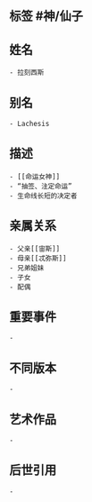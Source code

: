 ## 标签  #神/仙子
## 姓名
	- 拉刻西斯
## 别名
	- Lachesis
## 描述
	- [[命运女神]]
	- “抽签、注定命运”
	- 生命线长短的决定者
## 亲属关系
	- 父亲[[宙斯]]
	- 母亲[[忒弥斯]]
	- 兄弟姐妹
	- 子女
	- 配偶
## 重要事件
	-
## 不同版本
	-
## 艺术作品
	-
## 后世引用
	-

